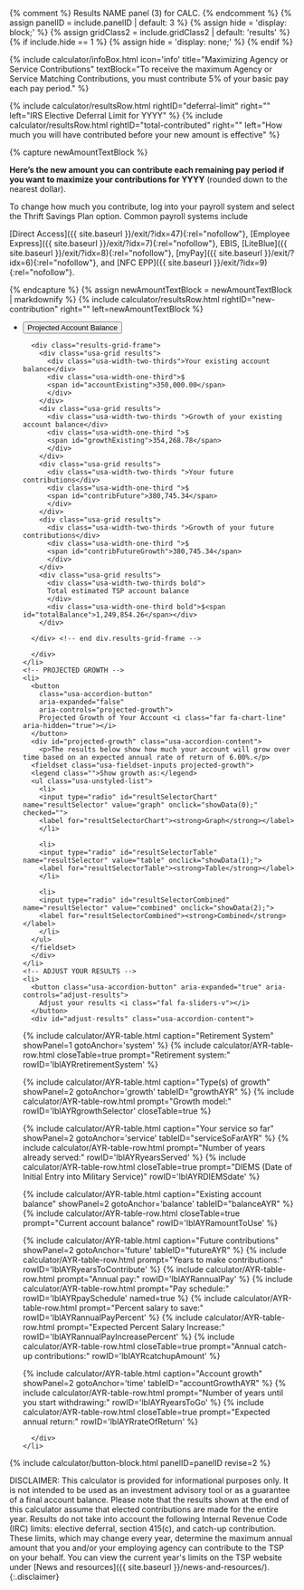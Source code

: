 {% comment %}
Results NAME panel (3) for CALC.
{% endcomment %}
{% assign panelID = include.panelID | default: 3 %}
{% assign hide = 'display: block;' %}
{% assign gridClass2 = include.gridClass2 | default: 'results' %}
{% if include.hide == 1 %} {% assign hide = 'display: none;' %} {% endif %}

<section id="panel-{{ panelID }}" class="calculator-panel" style="{{ hide }}" markdown="1">

{% include calculator/infoBox.html icon='info'
    title="Maximizing Agency or Service Contributions"
    textBlock="To receive the maximum Agency or Service Matching Contributions, you must contribute 5% of your basic pay each pay period."
%}


<div class="results-grid-frame" markdown="1">
{% include calculator/resultsRow.html rightID="deferral-limit" right=""
  left="IRS Elective Deferral Limit for <span class='year-choosen'>YYYY</span>" %}
{% include calculator/resultsRow.html rightID="total-contributed" right=""
  left="How much you will have contributed before your new amount is effective" %}

{% capture newAmountTextBlock %}

**Here’s the new amount you can contribute each remaining pay period if you
want to maximize your contributions for <span class='year-choosen'>YYYY</span>**
(rounded down to the nearest dollar).

To change how much you contribute, log into your payroll system and select the Thrift Savings Plan option. Common payroll systems include

[Direct Access]({{ site.baseurl }}/exit/?idx=47){:rel="nofollow"}, [Employee Express]({{ site.baseurl }}/exit/?idx=7){:rel="nofollow"}, EBIS, [LiteBlue]({{ site.baseurl }}/exit/?idx=8){:rel="nofollow"}, [myPay]({{ site.baseurl }}/exit/?idx=6){:rel="nofollow"}, and [NFC EPP]({{ site.baseurl }}/exit/?idx=9){:rel="nofollow"}.

{% endcapture %}
{% assign newAmountTextBlock = newAmountTextBlock | markdownify %}
{% include calculator/resultsRow.html rightID="new-contribution" right="" left=newAmountTextBlock %}

  </div>

  <ul class="usa-accordion icons">
  <!-- PROJECTED BALANCE -->
    <li>
      <button
        class="usa-accordion-button"
        aria-expanded="false"
        aria-controls="projected-balance">
        Projected Account Balance <i class="fal fa-search-dollar" aria-hidden="true"></i>
      </button>
      <div id="projected-balance" class="usa-accordion-content">

      <div class="results-grid-frame">
        <div class="usa-grid results">
          <div class="usa-width-two-thirds">Your existing account balance</div>
          <div class="usa-width-one-third">$
          <span id="accountExisting">350,000.00</span>
          </div>
        </div>
        <div class="usa-grid results">
          <div class="usa-width-two-thirds ">Growth of your existing account balance</div>
          <div class="usa-width-one-third ">$
          <span id="growthExisting">354,268.78</span>
          </div>
        </div>
        <div class="usa-grid results">
          <div class="usa-width-two-thirds ">Your future contributions</div>
          <div class="usa-width-one-third ">$
          <span id="contribFuture">380,745.34</span>
          </div>
        </div>
        <div class="usa-grid results">
          <div class="usa-width-two-thirds ">Growth of your future contributions</div>
          <div class="usa-width-one-third ">$
          <span id="contribFutureGrowth">380,745.34</span>
          </div>
        </div>
        <div class="usa-grid results">
          <div class="usa-width-two-thirds bold">
          Total estimated TSP account balance
          </div>
          <div class="usa-width-one-third bold">$<span id="totalBalance">1,249,854.26</span></div>
        </div>

      </div> <!-- end div.results-grid-frame -->

      </div>
    </li>
    <!-- PROJECTED GROWTH -->
    <li>
      <button
        class="usa-accordion-button"
        aria-expanded="false"
        aria-controls="projected-growth">
        Projected Growth of Your Account <i class="far fa-chart-line" aria-hidden="true"></i>
      </button>
      <div id="projected-growth" class="usa-accordion-content">
        <p>The results below show how much your account will grow over time based on an expected annual rate of return of 6.00%.</p>
      <fieldset class="usa-fieldset-inputs projected-growth">
      <legend class="">Show growth as:</legend>
      <ul class="usa-unstyled-list">
        <li>
        <input type="radio" id="resultSelectorChart" name="resultSelector" value="graph" onclick="showData(0);" checked="">
        <label for="resultSelectorChart"><strong>Graph</strong></label>
        </li>

        <li>
        <input type="radio" id="resultSelectorTable" name="resultSelector" value="table" onclick="showData(1);">
        <label for="resultSelectorTable"><strong>Table</strong></label>
        </li>

        <li>
        <input type="radio" id="resultSelectorCombined" name="resultSelector" value="combined" onclick="showData(2);">
        <label for="resultSelectorCombined"><strong>Combined</strong></label>
        </li>
      </ul>
      </fieldset>
      </div>
    </li>
    <!-- ADJUST YOUR RESULTS -->
    <li>
      <button class="usa-accordion-button" aria-expanded="true" aria-controls="adjust-results">
        Adjust your results <i class="fal fa-sliders-v"></i>
      </button>
      <div id="adjust-results" class="usa-accordion-content">

{% include calculator/AYR-table.html caption="Retirement System" showPanel=1 gotoAnchor='system' %}
{% include calculator/AYR-table-row.html closeTable=true
  prompt="Retirement system:" rowID='lblAYRretirementSystem' %}

{% include calculator/AYR-table.html caption="Type(s) of growth" showPanel=2 gotoAnchor='growth' tableID="growthAYR" %}
{% include calculator/AYR-table-row.html prompt="Growth model:" rowID='lblAYRgrowthSelector' closeTable=true %}

{% include calculator/AYR-table.html caption="Your service so far" showPanel=2 gotoAnchor='service' tableID="serviceSoFarAYR" %}
{% include calculator/AYR-table-row.html prompt="Number of years already served:" rowID='lblAYRyearsServed' %}
{% include calculator/AYR-table-row.html closeTable=true
  prompt="DIEMS (Date of Initial Entry into Military Service)" rowID='lblAYRDIEMSdate' %}

{% include calculator/AYR-table.html caption="Existing account balance" showPanel=2 gotoAnchor='balance' tableID="balanceAYR" %}
{% include calculator/AYR-table-row.html closeTable=true
  prompt="Current account balance" rowID='lblAYRamountToUse' %}

{% include calculator/AYR-table.html caption="Future contributions" showPanel=2 gotoAnchor='future' tableID="futureAYR" %}
{% include calculator/AYR-table-row.html
  prompt="Years to make contributions:" rowID='lblAYRyearsToContribute' %}
{% include calculator/AYR-table-row.html prompt="Annual pay:" rowID='lblAYRannualPay' %}
{% include calculator/AYR-table-row.html prompt="Pay schedule:" rowID='lblAYRpaySchedule' named=true %}
{% include calculator/AYR-table-row.html
  prompt="Percent salary to save:" rowID='lblAYRannualPayPercent' %}
{% include calculator/AYR-table-row.html
  prompt="Expected Percent Salary Increase:" rowID='lblAYRannualPayIncreasePercent' %}
{% include calculator/AYR-table-row.html closeTable=true
  prompt="Annual catch-up contributions:" rowID='lblAYRcatchupAmount' %}

{% include calculator/AYR-table.html caption="Account growth" showPanel=2 gotoAnchor='time' tableID="accountGrowthAYR" %}
{% include calculator/AYR-table-row.html
  prompt="Number of years until you start withdrawing:" rowID='lblAYRyearsToGo' %}
{% include calculator/AYR-table-row.html closeTable=true
    prompt="Expected annual return:" rowID='lblAYRrateOfReturn' %}

      </div>
    </li>
  </ul>

{% include calculator/button-block.html panelID=panelID revise=2 %}

</section>


DISCLAIMER: This calculator is provided for informational purposes only. It is not intended to be used as an investment advisory tool or as a guarantee of a final account balance. Please note that the results shown at the end of this calculator assume that elected contributions are made for the entire year. Results do not take into account the following Internal Revenue Code (IRC) limits: <span data-term="Elective Deferral Limit" class="js-glossary-toggle term term-end">elective deferral</span>, <span data-term="Section 415(c) Limit" class="js-glossary-toggle term term-end">section 415(c)</span>, and <span data-term="Catch-Up Contribution Limit" class="js-glossary-toggle term term-end">catch-up contribution</span>. These limits, which may change every year, determine the maximum annual amount that you and/or your employing agency can contribute to the TSP on your behalf. You can view the current year's limits on the TSP website under [News and resources]({{ site.baseurl }}/news-and-resources/).
{:.disclaimer}
